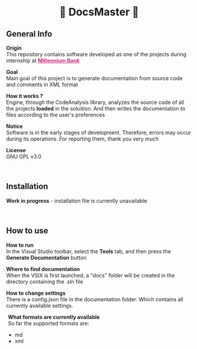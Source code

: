 <h1 align="center" style="text-align: center;">📝 DocsMaster 📝</h1>

<h2>General Info</h2>

<p><strong>Origin</strong></br>This repository contains software developed as one of the projects during internship at <a style="color: #C32E7D; font-weight: bold;" href="https://www.bankmillennium.pl/">Millennium Bank</a></p>

<p><strong>Goal</strong></br>Main goal of this project is to generate documentation from source code and comments in XML format</p>

<p><strong>How it works ?</strong></br>Engine, through the CodeAnalysis library, analyzes the source code of all the projects <strong>loaded</strong> in the soluition. And then writes the documentation to files according to the user's preferences</p>

<p><strong>Notice</strong></br>Software is in the early stages of development. Therefore, errors may occur during its operations. For reporting them, thank you very much</p>

<p><strong>License</strong></br>GNU GPL v3.0</p>



</br><h2>Installation</h2>

<p><strong>Work in progress</strong> - installation file is currently unavailable</p>



</br><h2>How to use</h2>

<p><strong>How to run</strong></br>In the Visual Studio toolbar, select the <strong>Tools</strong> tab, and then press the <strong>Generate Documentation</strong> button</p>

<p><strong>Where to find documentation</strong></br>When the VSIX is first launched, a "docs" folder will be created in the directory containing the .sln file</p>

<p><strong>How to change settings</strong></br>There is a config.json file in the documentation folder. Which contains all currently available settings.</p>

<p style="margin: 5px;"><strong>What formats are currently available</strong></br>So far the supported formats are:
<ul>
<li>md</li>
<li>xml</li>
</ul></p>